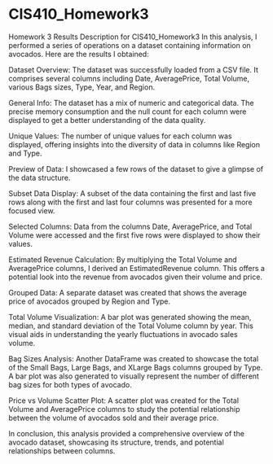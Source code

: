 # CIS410_Homework3
Homework 3
Results Description for CIS410_Homework3
In this analysis, I performed a series of operations on a dataset containing information on avocados. Here are the results I obtained:

Dataset Overview: The dataset was successfully loaded from a CSV file. It comprises several columns including Date, AveragePrice, Total Volume, various Bags sizes, Type, Year, and Region.

General Info: The dataset has a mix of numeric and categorical data. The precise memory consumption and the null count for each column were displayed to get a better understanding of the data quality.

Unique Values: The number of unique values for each column was displayed, offering insights into the diversity of data in columns like Region and Type.

Preview of Data: I showcased a few rows of the dataset to give a glimpse of the data structure.

Subset Data Display: A subset of the data containing the first and last five rows along with the first and last four columns was presented for a more focused view.

Selected Columns: Data from the columns Date, AveragePrice, and Total Volume were accessed and the first five rows were displayed to show their values.

Estimated Revenue Calculation: By multiplying the Total Volume and AveragePrice columns, I derived an EstimatedRevenue column. This offers a potential look into the revenue from avocados given their volume and price.

Grouped Data: A separate dataset was created that shows the average price of avocados grouped by Region and Type.

Total Volume Visualization: A bar plot was generated showing the mean, median, and standard deviation of the Total Volume column by year. This visual aids in understanding the yearly fluctuations in avocado sales volume.

Bag Sizes Analysis: Another DataFrame was created to showcase the total of the Small Bags, Large Bags, and XLarge Bags columns grouped by Type. A bar plot was also generated to visually represent the number of different bag sizes for both types of avocado.

Price vs Volume Scatter Plot: A scatter plot was created for the Total Volume and AveragePrice columns to study the potential relationship between the volume of avocados sold and their average price.

In conclusion, this analysis provided a comprehensive overview of the avocado dataset, showcasing its structure, trends, and potential relationships between columns.
